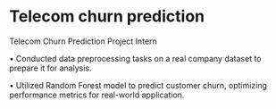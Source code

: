 # **Telecom churn prediction**
Telecom Churn Prediction Project Intern

•	Conducted data preprocessing tasks on a real company dataset to prepare it for analysis.

•	Utilized Random Forest model to predict customer churn, optimizing performance metrics for real-world application.



